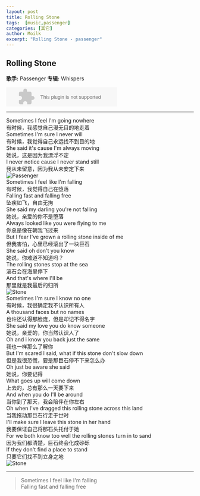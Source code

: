 ```yaml
---
layout: post
title: Rolling Stone
tags:  [music,passenger]
categories: [其它]
author: Moilk
excerpt: "Rolling Stone - passenger"
---
```

## Rolling Stone 
**歌手:** Passenger    **专辑:** Whispers  

<embed src="http://music.163.com/style/swf/widget.swf?sid=28613253&type=2&auto=1&width=278&height=32" width="298" height="52"  allowNetworking="all"/>  

*****************************
Sometimes I feel I'm going nowhere  
有时候，我感觉自己漫无目的地走着  
Sometimes I'm sure I never will  
有时候，我觉得自己永远找不到目的地  
She said it's cause I'm always moving  
她说，这是因为我漂浮不定  
I never notice cause I never stand still  
我从未留意，因为我从未安定下来  
![Passenger](http://duras.wang/Blog/assets/images/Passenger.jpg)  
Sometimes I feel like I'm falling  
有时候，我觉得自己在堕落  
Falling fast and falling free  
坠疾如飞，自由无拘  
She said my darling you're not falling  
她说，亲爱的你不是堕落  
Always looked like you were flying to me  
你总是像在朝我飞过来  
But I fear I've grown a rolling stone inside of me  
但我害怕，心里已经滚出了一块巨石  
She said oh don't you know  
她说，你难道不知道吗？  
The rolling stones stop at the sea  
滚石会在海里停下  
And that's where I'll be  
那里就是我最后的归所  
![Stone](http://duras.wang/Blog/assets/images/stone.jpg)  
Sometimes I'm sure I know no one  
有时候，我很确定我不认识所有人  
A thousand faces but no names  
也许还认得那脸庞，但是却记不得名字  
She said my love you do know someone  
她说，亲爱的，你当然认识人了  
Oh and i know you back just the same  
我也一样那么了解你  
But I'm scared I said, what if this stone don't slow down  
但是我很恐慌，要是那巨石停不下来怎么办  
Oh just be aware she said  
她说，你要记得  
What goes up will come down  
上去的，总有那么一天要下来  
And when you do I'll be around  
当你到了那天，我会陪伴在你左右  
Oh when I've dragged this rolling stone across this land  
当我拖动那巨石行走于世时  
I'll make sure I leave this stone in her hand  
我要保证自己将那石头托付于她  
For we both know too well the rolling stones turn in to sand  
因为我们都清楚，巨石终会化成砂砾  
If they don't find a place to stand  
只要它们找不到立身之地  
![Stone](http://duras.wang/Blog/assets/images/tramp.jpg)  

******************************************

> Sometimes I feel like I'm falling  
Falling fast and falling free  
